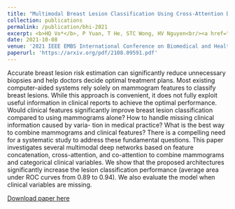 ```yaml
---
title: "Multimodal Breast Lesion Classification Using Cross‑Attention Deep Networks"
collection: publications
permalink: /publication/bhi-2021
excerpt: <b>HQ Vo*</b>, P Yuan, T He, STC Wong, HV Nguyen<br/><a href="https://arxiv.org/pdf/2108.09591.pdf"><paper></a><a href="https://github.com/hungvo304ml/DeepCAD-Breast-Cancer"><code></a><br/><img src='/images/publications/bhi-2021.png'>
date: 2021-10-08
venue: '2021 IEEE EMBS International Conference on Biomedical and Health Informatics (BHI)'
paperurl: 'https://arxiv.org/pdf/2108.09591.pdf'
---
```

Accurate breast lesion risk estimation can significantly reduce unnecessary biopsies and help doctors decide optimal treatment plans. Most existing computer-aided systems rely solely on mammogram features to classify breast lesions. While this approach is convenient, it does not fully exploit useful information in clinical reports to achieve the optimal performance. Would clinical features significantly improve breast lesion classification compared to using mammograms alone? How to handle missing clinical information caused by varia- tion in medical practice? What is the best way to combine mammograms and clinical features? There is a compelling need for a systematic study to address these fundamental questions. This paper investigates several multimodal deep networks based on feature concatenation, cross-attention, and co-attention to combine mammograms and categorical clinical variables. We show that the proposed architectures significantly increase the lesion classification performance (average area under ROC curves from 0.89 to 0.94). We also evaluate the model when clinical variables are missing.

[Download paper here](https://arxiv.org/pdf/2108.09591.pdf)
